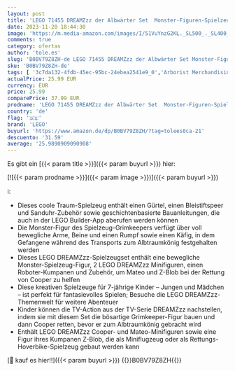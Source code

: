 ```yaml
---
layout: post
title: 'LEGO 71455 DREAMZzz der Albwärter Set  Monster-Figuren-Spielzeug für Kinder  Jungen und Mädchen ab 7 Jahren  Verwandle Z-Blob in ein Mini-Flugzeug oder Hoverbike  enthält 2 Minifiguren aus der TV-Show'
date: 2023-11-20 18:44:30
image: 'https://m.media-amazon.com/images/I/51VuYnzG2KL._SL500_._SL400_.jpg'
comments: true
category: ofertas
author: 'tole.es'
slug: 'B0BV79Z8ZH-de LEGO 71455 DREAMZzz der Albwärter Set Monster-Figuren-...'
sku: 'B0BV79Z8ZH-de'
tags: [ '3c7da132-4fdb-45ec-95bc-24ebea2541e9_0','Arborist Merchandising Root','Bauspielzeug & Konstruktionsspielzeug','Bauspielzeugsets','Bereit für den Schulanfang','Best Selling','Custom Stores','Frühkindliche Betreuung','LEGO','Lernaktivitäten und MINT','Self Service','Special Features Stores','Spielzeug','Stores','e26659c6-d1cd-45cb-800b-2f9b432b8572_0','e26659c6-d1cd-45cb-800b-2f9b432b8572_5901','lego','​Bücher','🇩🇪', ]
actualPrice: 25.99 EUR
currency: EUR
price: 25.99
comparePrice: 37.99 EUR
prodname: 'LEGO 71455 DREAMZzz der Albwärter Set  Monster-Figuren-Spielzeug für Kinder  Jungen und Mädchen ab 7 Jahren  Verwandle Z-Blob in ein Mini-Flugzeug oder Hoverbike  enthält 2 Minifiguren aus der TV-Show'
country: 'de'
flag: '🇩🇪'
brand: 'LEGO'
buyurl: 'https://www.amazon.de/dp/B0BV79Z8ZH/?tag=tolees0ca-21'
descuento: '31.59'
average: '25.9890909090908'
---
```


Es gibt ein [{{< param title >}}]({{< param buyurl >}}) hier:

[![{{< param prodname >}}]({{< param image >}})]({{< param buyurl >}})

ℹ️:

- Dieses coole Traum-Spielzeug enthält einen Gürtel, einen Bleistiftspeer und Sanduhr-Zubehör sowie geschichtenbasierte Bauanleitungen, die auch in der LEGO Builder-App aberufen werden können
- Die Monster-Figur des Spielzeug-Grimkeepers verfügt über voll bewegliche Arme, Beine und einen Rumpf sowie einen Käfig, in dem Gefangene während des Transports zum Albtraumkönig festgehalten werden
- Dieses LEGO DREAMZzz-Spielzeugset enthält eine bewegliche Monster-Spielzeug-Figur, 2 LEGO DREAMZzz Minifiguren, einen Roboter-Kumpanen und Zubehör, um Mateo und Z-Blob bei der Rettung von Cooper zu helfen
- Diese kreativen Spielzeuge für 7-jährige Kinder – Jungen und Mädchen – ist perfekt für fantasievolles Spielen; Besuche die LEGO DREAMZzz-Themenwelt für weitere Abenteuer
- Kinder können die TV-Action aus der TV-Serie DREAMZzz nachstellen, indem sie mit diesem Set die bösartige Grimkeeper-Figur bauen und dann Cooper retten, bevor er zum Albtraumkönig gebracht wird
- Enthält LEGO DREAMZzz Cooper- und Mateo-Minifiguren sowie eine Figur ihres Kumpanen Z-Blob, die als Miniflugzeug oder als Rettungs-Hoverbike-Spielzeug gebaut werden kann

[🛒 kauf es hier!!]({{< param buyurl >}})
{{<world>}}B0BV79Z8ZH{{</world>}}
